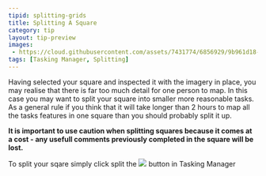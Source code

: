 ```yaml
---
tipid: splitting-grids
title: Splitting A Square
category: tip
layout: tip-preview
images: 
 - https://cloud.githubusercontent.com/assets/7431774/6856929/9b961d18-d3d9-11e4-8bd6-b31e8f59cd12.gif
tags: [Tasking Manager, Splitting]
---
```


<p> Having selected your square and inspected it with the imagery in place, you may realise that there is far too much detail for one person to map. In this case you may want to split your square into smaller more reasonable tasks. As a general rule if you think that it will take longer than 2 hours to map all the tasks features in one square than you should probably split it up.</p>

<p><b>It is important to use caution when splitting squares because it comes at a cost - any usefull comments previously completed in the square will be lost.</b></p>

<p>To split your sqare simply click split the <img src="https://cloud.githubusercontent.com/assets/7431774/6857987/349c27f8-d3e1-11e4-9440-c1e4842b4998.jpg"> button in Tasking Manager</p>
